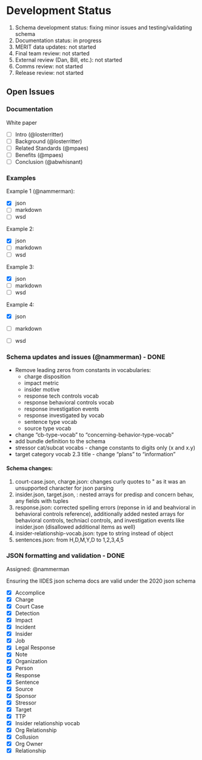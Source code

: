 # Development Status

1. Schema development status: fixing minor issues and testing/validating schema
2. Documentation status: in progress
3. MERIT data updates: not started
4. Final team review: not started
5. External review (Dan, Bill, etc.): not started
6. Comms review: not started
7. Release review: not started


## Open Issues

### Documentation

White paper
- [ ] Intro (@losterritter)
- [ ] Background (@losterritter)
- [ ] Related Standards (@mpaes)
- [ ] Benefits (@mpaes)
- [ ] Conclusion (@abwhisnant)

### Examples

Example 1 (@nammerman):
- [X] json
- [ ] markdown
- [ ] wsd

Example 2:
- [X] json
- [ ] markdown
- [ ] wsd

Example 3:
- [X] json
- [ ] markdown
- [ ] wsd

Example 4:
- [X] json
- [ ] markdown
- [ ] wsd


### Schema updates and issues (@nammerman) - DONE

-  Remove leading zeros from constants in vocabularies:
	- charge disposition
	- impact metric
	- insider motive
	- response tech controls vocab
	- response behavioral controls vocab
	- response investigation events
	- response investigated by vocab
	- sentence type vocab
	- source type vocab
-  change “cb-type-vocab” to “concerning-behavior-type-vocab”
-  add bundle definition to the schema
-  stressor cat/subcat vocabs - change constants to digits only (x and x.y)
-  target category vocab 2.3 title - change “plans” to “information”
#### Schema changes:
1. court-case.json, charge.json: changes curly quotes to \" as it was an unsupported character for json parsing
2. insider.json, target.json, : nested arrays for predisp and concern behav, any fields with tuples
3. response.json: corrected spelling errors (reponse in id and beahvioral in behavioral controls reference), additionally added nested arrays for behavioral controls, techniacl controls, and investigation events like insider.json (disallowed additional items as well)
4. insider-relationship-vocab.json: type to string instead of object
5. sentences.json: from H,D,M,Y,D to 1,2,3,4,5

### JSON formatting and validation - DONE

Assigned: @nammerman

Ensuring the IIDES json schema docs are valid under the 2020 json schema

- [X] Accomplice
- [X] Charge
- [X] Court Case
- [X] Detection
- [X] Impact
- [X] Incident
- [X] Insider
- [X] Job
- [X] Legal Response
- [X] Note
- [X] Organization
- [X] Person
- [X] Response
- [X] Sentence
- [X] Source
- [X] Sponsor
- [X] Stressor
- [X] Target
- [X] TTP
- [X] Insider relationship vocab
- [X] Org Relationship
- [X] Collusion
- [X] Org Owner
- [X] Relationship
